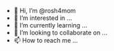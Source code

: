 - 👋 Hi, I’m @rosh4mom
- 👀 I’m interested in ...
- 🌱 I’m currently learning ...
- 💞️ I’m looking to collaborate on ...
- 📫 How to reach me ...

<!---
rosh4mom/rosh4mom is a ✨ special ✨ repository because its `README.md` (this file) appears on your GitHub profile.
You can click the Preview link to take a look at your changes.
--->
